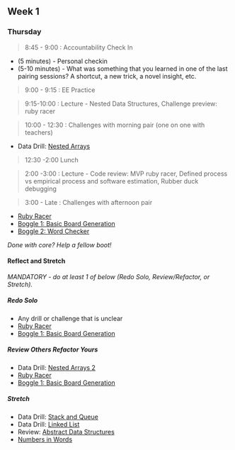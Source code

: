 ## Week 1

### Thursday

> 8:45 - 9:00 : Accountability Check In

- (5 minutes) - Personal checkin
- (5-10 minutes) - What was something that you learned in one of the last pairing sessions?  A shortcut, a new trick, a novel insight, etc.

> 9:00 - 9:15 : EE Practice

> 9:15-10:00 : Lecture - Nested Data Structures, Challenge preview: ruby racer

> 10:00 - 12:30 : Challenges with morning pair (one on one with teachers)

- Data Drill: [Nested Arrays](https://github.com/Devbootcamp/data-drill-nested-arrays-challenge)

> 12:30 -2:00 Lunch

> 2:00 -3:00 : Lecture - Code review: MVP ruby racer, Defined process vs empirical process and software estimation, Rubber duck debugging

> 3:00 - Late : Challenges with afternoon pair

- [Ruby Racer](https://github.com/Devbootcamp/ruby-racer-1-outrageous-fortune-challenge)
- [Boggle 1: Basic Board Generation](https://github.com/Devbootcamp/boggle-1-basic-board-generation-challenge)
- [Boggle 2: Word Checker](https://github.com/Devbootcamp/boggle-2-word-checker-challenge)

*Done with core? Help a fellow boot!*

#### Reflect and Stretch

*MANDATORY - do at least 1 of below (Redo Solo, Review/Refactor, or Stretch).*

##### Redo Solo

- Any drill or challenge that is unclear
- [Ruby Racer](https://github.com/Devbootcamp/ruby-racer-1-outrageous-fortune-challenge)
- [Boggle 1: Basic Board Generation](https://github.com/Devbootcamp/boggle-1-basic-board-generation-challenge)

##### Review Others Refactor Yours

- Data Drill: [Nested Arrays 2](https://github.com/Devbootcamp/nested-arrays-2-ruby-for-conversion-and-seeding-challenge)
- [Ruby Racer](https://github.com/Devbootcamp/ruby-racer-1-outrageous-fortune-challenge)
- [Boggle 1: Basic Board Generation](https://github.com/Devbootcamp/boggle-1-basic-board-generation-challenge)

##### Stretch

- Data Drill: [Stack and Queue](https://github.com/Devbootcamp/data-drill-stack-and-queue-challenge)
- Data Drill: [Linked List](https://github.com/Devbootcamp/data-drill-linked-list-challenge)
- Review: [Abstract Data Structures](https://github.com/Devbootcamp/review-abstract-data-structures-challenge)
- [Numbers in Words](https://github.com/Devbootcamp/numbers-in-words-challenge)



